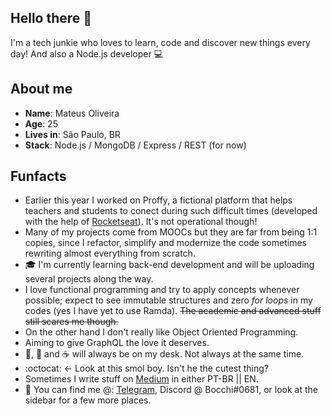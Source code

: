 ## Hello there 👋
I'm a tech junkie who loves to learn, code and discover new things every day!
And also a Node.js developer :computer:

## About me
* **Name**: Mateus Oliveira
* **Age**: 25
* **Lives in**: São Paulo, BR
* **Stack**: Node.js / MongoDB / Express / REST (for now)

## Funfacts
* Earlier this year I worked on Proffy, a fictional platform that helps teachers and students to conect during such difficult times (developed with the help of [Rocketseat](https://rocketseat.com.br)). It's not operational though!
* Many of my projects come from MOOCs but they are far from being 1:1 copies, since I refactor, simplify and modernize the code sometimes rewriting almost everything from scratch.
* 🎓 I'm currently learning back-end development and will be uploading several projects along the way.
* I love functional programming and try to apply concepts whenever possible; expect to see immutable structures and zero *for loops* in my codes (yes I have yet to use Ramda). <del>The academic and advanced stuff still scares me though.</del>
* On the other hand I don't really like Object Oriented Programming.
* Aiming to give GraphQL the love it deserves.
* :beer:, :tea: and :coffee: will always be on my desk. Not always at the same time.
* :octocat: ← Look at this smol boy. Isn't he the cutest thing?
* Sometimes I write stuff on [Medium](https://medium.com/@mateusmlo) in either PT-BR || EN.
* :calling: You can find me @: [Telegram](https://t.me/mateusmlo), Discord @ Bocchi#0681, or look at the sidebar for a few more places.
